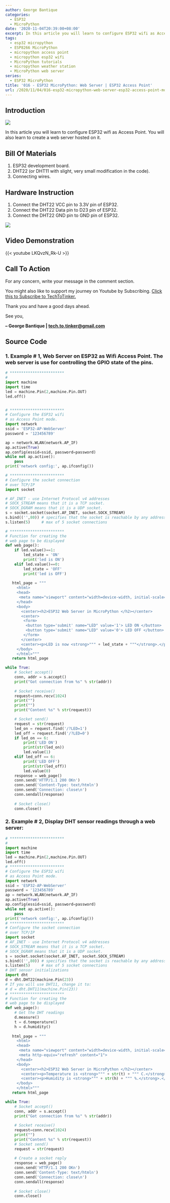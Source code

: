 ```yaml
---
author: George Bantique
categories:
  - ESP32
  - MicroPython
date: '2020-11-04T20:39:00+08:00'
excerpt: In this article you will learn to configure ESP32 wifi as Access Point. You will also learn to create a web server hosted on it.
tags:
  - esp32 micropython
  - ESP8266 MicroPython
  - micropython access point
  - micropython esp32 wifi
  - MicroPython tutorials
  - micropython weather station
  - MicroPython web server
series:
  - ESP32 MicroPython
title: '016 - ESP32 MicroPython: Web Server | ESP32 Access Point'
url: /2020/11/04/016-esp32-micropython-web-server-esp32-access-point-mode-in-micropython/
---
```


## **Introduction**

![](/images/016-esp32-micropython-wifi-ap-techtotinker.png)

In this article you will learn to configure ESP32 wifi as Access Point. You will also learn to create a web server hosted on it.

## **Bill Of Materials**

1. ESP32 development board.
2. DHT22 (or DHT11 with slight, very small modification in the code).
3. Connecting wires.

## **Hardware Instruction**

1. Connect the DHT22 VCC pin to 3.3V pin of ESP32.
2. Connect the DHT22 Data pin to D23 pin of ESP32.
3. Connect the DHT22 GND pin to GND pin of ESP32.

![](/images/016-esp32-micropython-wifi-ap-techtotinker-diagram.png)

## **Video Demonstration**

{{< youtube LKQvzN_Rk-U >}}

## **Call To Action**

For any concern, write your message in the comment section.

You might also like to support my journey on Youtube by Subscribing. [Click this to Subscribe to TechToTinker.](https://www.youtube.com/c/TechToTinker?sub_confirmation=1)

Thank you and have a good days ahead.

See you,

**– George Bantique | tech.to.tinker@gmail.com**

## **Source Code**

### 1. Example # 1, Web Server on ESP32 as Wifi Access Point. The web server is use for controlling the GPIO state of the pins.

```py { lineNos="true" wrap="true" }
# ************************
#
import machine
import time
led = machine.Pin(2,machine.Pin.OUT)
led.off()


# ************************
# Configure the ESP32 wifi
# as Access Point mode.
import network
ssid = 'ESP32-AP-WebServer'
password = '123456789'

ap = network.WLAN(network.AP_IF)
ap.active(True)
ap.config(essid=ssid, password=password)
while not ap.active():
    pass
print('network config:', ap.ifconfig())

# ************************
# Configure the socket connection
# over TCP/IP
import socket

# AF_INET - use Internet Protocol v4 addresses
# SOCK_STREAM means that it is a TCP socket.
# SOCK_DGRAM means that it is a UDP socket.
s = socket.socket(socket.AF_INET, socket.SOCK_STREAM)
s.bind(('',80)) # specifies that the socket is reachable by any address the machine happens to have
s.listen(5)     # max of 5 socket connections

# ************************
# Function for creating the
# web page to be displayed
def web_page():
    if led.value()==1:
        led_state = 'ON'
        print('led is ON')
    elif led.value()==0:
        led_state = 'OFF'
        print('led is OFF')
        
   html_page = """   
     <html>   
     <head>   
      <meta name="viewport" content="width=device-width, initial-scale=1">   
     </head>   
     <body>   
       <center><h2>ESP32 Web Server in MicroPython </h2></center>   
       <center>   
        <form>   
         <button type='submit' name="LED" value='1'> LED ON </button>   
         <button type='submit' name="LED" value='0'> LED OFF </button>   
        </form>   
       </center>   
       <center><p>LED is now <strong>""" + led_state + """</strong>.</p></center>   
     </body>   
     </html>"""   
   return html_page  

while True:
    # Socket accept() 
    conn, addr = s.accept()
    print("Got connection from %s" % str(addr))
    
    # Socket receive()
    request=conn.recv(1024)
    print("")
    print("")
    print("Content %s" % str(request))

    # Socket send()
    request = str(request)
    led_on = request.find('/?LED=1')
    led_off = request.find('/?LED=0')
    if led_on == 6:
        print('LED ON')
        print(str(led_on))
        led.value(1)
    elif led_off == 6:
        print('LED OFF')
        print(str(led_off))
        led.value(0)
    response = web_page()
    conn.send('HTTP/1.1 200 OKn')
    conn.send('Content-Type: text/htmln')
    conn.send('Connection: close\n')
    conn.sendall(response)
    
    # Socket close()
    conn.close()
```

### 2. Example # 2, Display DHT sensor readings through a web server:

```py { lineNos="true" wrap="true" }
# ************************
#
import machine
import time
led = machine.Pin(2,machine.Pin.OUT)
led.off()
# ************************
# Configure the ESP32 wifi
# as Access Point mode.
import network
ssid = 'ESP32-AP-WebServer'
password = '123456789'
ap = network.WLAN(network.AP_IF)
ap.active(True)
ap.config(essid=ssid, password=password)
while not ap.active():
    pass
print('network config:', ap.ifconfig())
# ************************
# Configure the socket connection
# over TCP/IP
import socket
# AF_INET - use Internet Protocol v4 addresses
# SOCK_STREAM means that it is a TCP socket.
# SOCK_DGRAM means that it is a UDP socket.
s = socket.socket(socket.AF_INET, socket.SOCK_STREAM)
s.bind(('',80)) # specifies that the socket is reachable by any address the machine happens to have
s.listen(5)     # max of 5 socket connections
# DHT sensor initializations
import dht
d = dht.DHT22(machine.Pin(23))
# If you will use DHT11, change it to:
# d = dht.DHT11(machine.Pin(23))
# ************************
# Function for creating the
# web page to be displayed
def web_page():
    # Get the DHT readings
    d.measure()
    t = d.temperature()
    h = d.humidity()
    
   html_page = """   
     <html>   
     <head>   
      <meta name="viewport" content="width=device-width, initial-scale=1">   
      <meta http-equiv="refresh" content="1">   
     </head>   
     <body>   
       <center><h2>ESP32 Web Server in MicroPython </h2></center>   
       <center><p>Temperature is <strong>""" + str(t) + """ C.</strong>.</p></center>   
       <center><p>Humidity is <strong>""" + str(h) + """ %.</strong>.</p></center>   
     </body>   
     </html>"""   
   return html_page   

while True:
    # Socket accept() 
    conn, addr = s.accept()
    print("Got connection from %s" % str(addr))
    
    # Socket receive()
    request=conn.recv(1024)
    print("")
    print("Content %s" % str(request))
    # Socket send()
    request = str(request)
    
    # Create a socket reply
    response = web_page()
    conn.send('HTTP/1.1 200 OKn')
    conn.send('Content-Type: text/htmln')
    conn.send('Connection: close\n')
    conn.sendall(response)
    
    # Socket close()
    conn.close()
```

